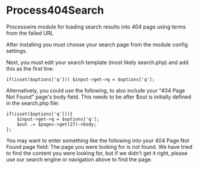 Process404Search
================

Processwire module for loading search results into 404 page using terms from the failed URL

After installing you must choose your search page from the module config settings.

Next, you must edit your search template (most likely search.php) and add this as the first line:
```
if(isset($options['q'])) $input->get->q = $options['q'];
```

Alternatively, you could use the following, to also include your "404 Page Not Found" page's body field. This needs to be after $out is initially defined in the search.php file:
```
if(isset($options['q'])){
    $input->get->q = $options['q'];
    $out .= $pages->get(27)->body;
};
```

You may want to enter something like the following into your 404 Page Not Found page field:
The page you were looking for is not found.
We have tried to find the content you were looking for, but if we didn't get it right, please use our search engine or navigation above to find the page.
